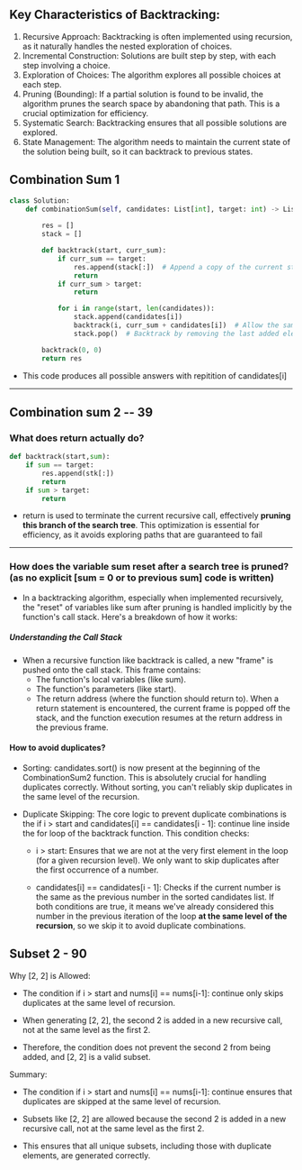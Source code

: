 ## Key Characteristics of Backtracking:

1. Recursive Approach: Backtracking is often implemented using recursion, as it naturally handles the nested exploration of choices.       
2. Incremental Construction: Solutions are built step by step, with each step involving a choice.
3. Exploration of Choices: The algorithm explores all possible choices at each step.  
4. Pruning (Bounding): If a partial solution is found to be invalid, the algorithm prunes the search space by abandoning that path. This is a crucial optimization for efficiency.
5. Systematic Search: Backtracking ensures that all possible solutions are explored.  
6. State Management: The algorithm needs to maintain the current state of the solution being built, so it can backtrack to previous states.



## Combination Sum 1
```python
class Solution:
    def combinationSum(self, candidates: List[int], target: int) -> List[List[int]]:
        
        res = []
        stack = []

        def backtrack(start, curr_sum):
            if curr_sum == target:
                res.append(stack[:])  # Append a copy of the current stack
                return
            if curr_sum > target:
                return

            for i in range(start, len(candidates)):
                stack.append(candidates[i])
                backtrack(i, curr_sum + candidates[i])  # Allow the same element to be reused
                stack.pop()  # Backtrack by removing the last added element

        backtrack(0, 0)
        return res
```
- This code produces all possible answers with repitition of candidates[i]

-------------------------------------------------------------------------------------------------

## Combination sum 2 -- 39

### What does return actually do?
```python
def backtrack(start,sum):
    if sum == target:
        res.append(stk[:])
        return
    if sum > target:
        return
```
- return is used to terminate the current recursive call, effectively **pruning this branch of the search tree**. This optimization is essential for efficiency, as it avoids exploring paths that are guaranteed to fail
  
----------------------------------------------------------------------------------------------------------------------------------------

### How does the variable sum reset after a search tree is pruned? (as no explicit [sum = 0 or to previous sum] code is written)
- In a backtracking algorithm, especially when implemented recursively, the "reset" of variables like sum after pruning is handled implicitly by the function's call stack. Here's a breakdown of how it works:

##### Understanding the Call Stack

- When a recursive function like backtrack is called, a new "frame" is pushed onto the call stack. This frame contains:
    - The function's local variables (like sum).
    - The function's parameters (like start).
    - The return address (where the function should return to).
    When a return statement is encountered, the current frame is popped off the stack, and the function execution resumes at the return address in the previous frame.

#### How to avoid duplicates?
- Sorting: candidates.sort() is now present at the beginning of the CombinationSum2 function. This is absolutely crucial for handling duplicates correctly. Without sorting, you can't reliably skip duplicates in the same level of the recursion.

- Duplicate Skipping: The core logic to prevent duplicate combinations is the if i > start and candidates[i] == candidates[i - 1]: continue line inside the for loop of the backtrack function. This condition checks:

    - i > start: Ensures that we are not at the very first element in the loop (for a given recursion level). We only want to skip duplicates after the first occurrence of a number.

    - candidates[i] == candidates[i - 1]: Checks if the current number is the same as the previous number in the sorted candidates list. If both conditions are true, it means we've already considered this number in the previous iteration of the loop **at the same level of the recursion**, so we skip it to avoid duplicate combinations.



## Subset 2 - 90

Why [2, 2] is Allowed:

-    The condition if i > start and nums[i] == nums[i-1]: continue only skips duplicates at the same level of recursion.

-    When generating [2, 2], the second 2 is added in a new recursive call, not at the same level as the first 2.

-   Therefore, the condition does not prevent the second 2 from being added, and [2, 2] is a valid subset.

Summary:

-   The condition if i > start and nums[i] == nums[i-1]: continue ensures that duplicates are skipped at the same level of recursion.

-  Subsets like [2, 2] are allowed because the second 2 is added in a new recursive call, not at the same level as the first 2.

-    This ensures that all unique subsets, including those with duplicate elements, are generated correctly.